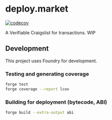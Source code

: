 # deploy.market

[![codecov](https://codecov.io/gh/deploy-market/contracts/graph/badge.svg?token=C4LP39DKG4)](https://codecov.io/gh/deploy-market/contracts)

A Verifiable Craigslist for transactions. WIP

## Development

This project uses Foundry for development.

### Testing and generating coverage

```bash
forge test
forge coverage --report lcov
```

### Building for deployment (bytecode, ABI)
  
```bash
forge build --extra-output abi
```
